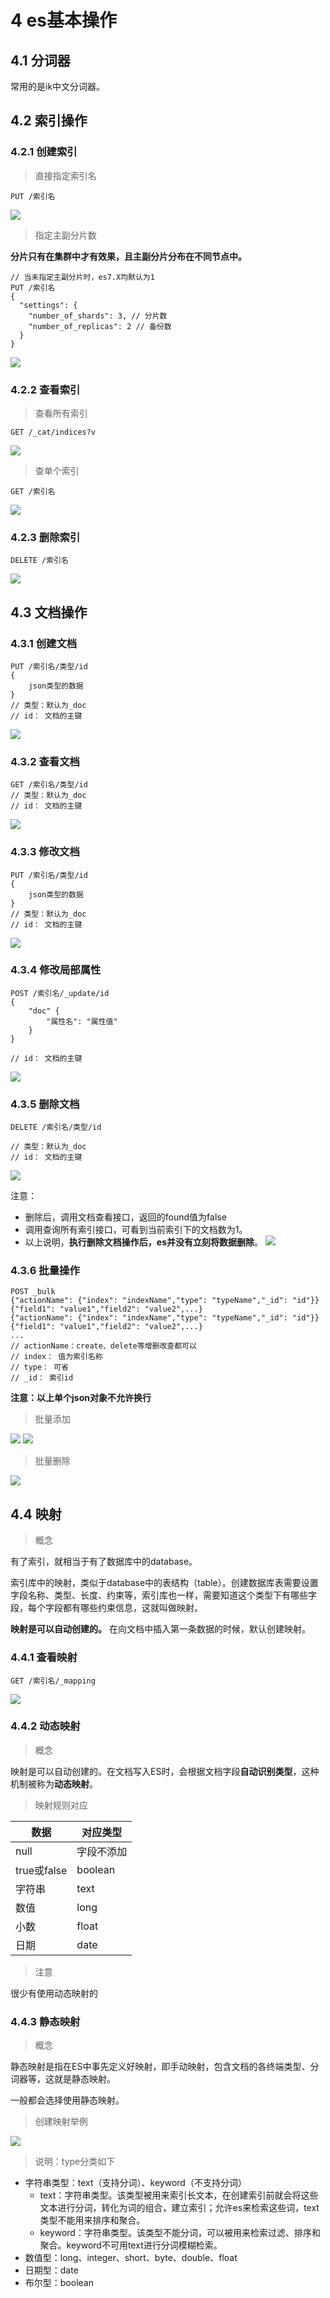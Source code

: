 # 4 es基本操作

## 4.1 分词器

常用的是ik中文分词器。

## 4.2 索引操作

### 4.2.1 创建索引
> 直接指定索引名

```
PUT /索引名
```
![](./images/Part4/index_create.png)

> 指定主副分片数

**分片只有在集群中才有效果，且主副分片分布在不同节点中。**

```
// 当未指定主副分片时，es7.X均默认为1
PUT /索引名
{
  "settings": {
    "number_of_shards": 3, // 分片数
    "number_of_replicas": 2 // 备份数
  }
}
```

![](./images/Part4/index_create_with_shards.png)

### 4.2.2 查看索引

>查看所有索引
```
GET /_cat/indices?v
```
![](./images/Part4/index_search_all.png)


>查单个索引
```
GET /索引名
```
![](./images/Part4/index_search_one.png)

### 4.2.3 删除索引
```
DELETE /索引名
```
![](./images/Part4/index_delete.png)

## 4.3 文档操作
### 4.3.1 创建文档
```
PUT /索引名/类型/id
{
    json类型的数据
}
// 类型：默认为_doc
// id： 文档的主键
```
![](./images/Part4/doc_create.png)

### 4.3.2 查看文档
```
GET /索引名/类型/id
// 类型：默认为_doc
// id： 文档的主键
```
![](./images/Part4/doc_search.png)

### 4.3.3 修改文档
```
PUT /索引名/类型/id
{
    json类型的数据
}
// 类型：默认为_doc
// id： 文档的主键
```
![](./images/Part4/doc_update.png)

### 4.3.4 修改局部属性
```
POST /索引名/_update/id
{
    "doc" {
        "属性名": "属性值"
    }
}

// id： 文档的主键
```
![](./images/Part4/doc_update_field.png)


### 4.3.5 删除文档
```
DELETE /索引名/类型/id

// 类型：默认为_doc
// id： 文档的主键
```
![](./images/Part4/doc_delete.png)

注意：

* 删除后，调用文档查看接口，返回的found值为false
* 调用查询所有索引接口，可看到当前索引下的文档数为1。
* 以上说明，**执行删除文档操作后，es并没有立刻将数据删除**。
![](./images/Part4/doc_delete_com.png)

### 4.3.6 批量操作
```
POST _bulk
{"actionName": {"index": "indexName","type": "typeName","_id": "id"}}
{"field1": "value1","field2": "value2",...}
{"actionName": {"index": "indexName","type": "typeName","_id": "id"}}
{"field1": "value1","field2": "value2",...}
...
// actionName：create、delete等增删改查都可以
// index： 值为索引名称
// type： 可省
// _id： 索引id
```
**注意：以上单个json对象不允许换行**

>批量添加

![](./images/Part4/doc_batch_create_correct.png)
![](./images/Part4/doc_batch_create_error.png)

> 批量删除

![](./images/Part4/doc_batch_delete.png)

## 4.4 映射
>概念

有了索引，就相当于有了数据库中的database。

索引库中的映射，类似于database中的表结构（table）。创建数据库表需要设置字段名称、类型、长度、约束等，索引库也一样，需要知道这个类型下有哪些字段，每个字段都有哪些约束信息，这就叫做映射。

**映射是可以自动创建的。** 在向文档中插入第一条数据的时候，默认创建映射。

### 4.4.1 查看映射

```
GET /索引名/_mapping
```
![](./images/Part4/mapping_search.png)

### 4.4.2 动态映射

>概念

映射是可以自动创建的。在文档写入ES时，会根据文档字段**自动识别类型**，这种机制被称为**动态映射**。

> 映射规则对应


| 数据      | 对应类型       |
| --------- | ---------------|
|  null      | 字段不添加    |
| true或false  | boolean  |
| 字符串 |text  |
| 数值 | long |
| 小数  | float  |
| 日期  | date |

> 注意

很少有使用动态映射的

### 4.4.3 静态映射

>概念

静态映射是指在ES中事先定义好映射，即手动映射，包含文档的各终端类型、分词器等，这就是静态映射。

一般都会选择使用静态映射。

>创建映射举例

![](./images/Part4/mapping_create.png)

>说明：type分类如下

* 字符串类型：text（支持分词）、keyword（不支持分词）
    * text：字符串类型。该类型被用来索引长文本，在创建索引前就会将这些文本进行分词，转化为词的组合，建立索引；允许es来检索这些词，text类型不能用来排序和聚合。
    * keyword：字符串类型。该类型不能分词，可以被用来检索过滤、排序和聚合。keyword不可用text进行分词模糊检索。
* 数值型：long、integer、short、byte、double、float
* 日期型：date
* 布尔型：boolean
